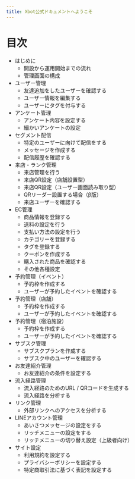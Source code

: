 ```yaml
---
title: Xbot公式ドキュメントへようこそ
---
```

# 目次

- はじめに
  - 開設から運用開始までの流れ
  - 管理画面の構成
- ユーザー管理
  - 友達追加をしたユーザーを確認する
  - ユーザー情報を編集する
  - ユーザーにタグを付与する
- アンケート管理
  - アンケート内容を設定する
  - 細かいアンケートの設定
- セグメント配信
  - 特定のユーザーに向けて配信をする
  - メッセージを作成する
  - 配信履歴を確認する
- 来店・ランク管理
  - 来店管理を行う
  - 来店QR設定（店舗設置型）
  - 来店QR設定（ユーザー画面読み取り型）
  - QRリーダー設置する場合（β版）
  - 来店ユーザーを確認する
- EC管理
  - 商品情報を登録する
  - 送料の設定を行う
  - 支払い方法の設定を行う
  - カテゴリーを登録する
  - タグを登録する
  - クーポンを作成する
  - 購入された商品を確認する
  - その他各種設定
- 予約管理（イベント）
  - 予約枠を作成する
  - ユーザーが予約したイベントを確認する
- 予約管理（店舗）
  - 予約枠を作成する
  - ユーザーが予約したイベントを確認する
- 予約管理（宿泊施設）
  - 予約枠を作成する
  - ユーザーが予約したイベントを確認する
- サブスク管理
  - サブスクプランを作成する
  - サブスク中のユーザーを確認する
- お友達紹介管理
  - お友達紹介の条件を設定する
- 流入経路管理
  - 流入経路のためのURL / QRコードを生成する
  - 流入経路を分析する
- リンク管理
  - 外部リンクへのアクセスを分析する
- LINEアカウント管理
  - あいさつメッセージの設定をする
  - リッチメニューの設定をする
  - リッチメニューの切り替え設定（上級者向け）
- サイト設定
  - 利用規約を設定する
  - プライバシーポリシーを設定する
  - 特定商取引法に基づく表記を設定する